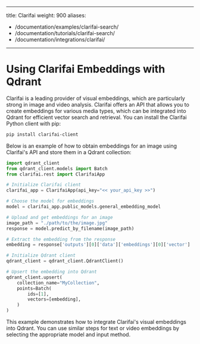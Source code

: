 
---
title: Clarifai
weight: 900
aliases:
  - /documentation/examples/clarifai-search/
  - /documentation/tutorials/clarifai-search/
  - /documentation/integrations/clarifai/ 
---

# Using Clarifai Embeddings with Qdrant 

Clarifai is a leading provider of visual embeddings, which are particularly strong in image and video analysis. Clarifai offers an API that allows you to create embeddings for various media types, which can be integrated into Qdrant for efficient vector search and retrieval. You can install the Clarifai Python client with pip:

```bash
pip install clarifai-client
```

Below is an example of how to obtain embeddings for an image using Clarifai's API and store them in a Qdrant collection:

```python
import qdrant_client
from qdrant_client.models import Batch
from clarifai.rest import ClarifaiApp

# Initialize Clarifai client
clarifai_app = ClarifaiApp(api_key="<< your_api_key >>")

# Choose the model for embeddings
model = clarifai_app.public_models.general_embedding_model

# Upload and get embeddings for an image
image_path = "./path/to/the/image.jpg"
response = model.predict_by_filename(image_path)

# Extract the embedding from the response
embedding = response['outputs'][0]['data']['embeddings'][0]['vector']

# Initialize Qdrant client
qdrant_client = qdrant_client.QdrantClient()

# Upsert the embedding into Qdrant
qdrant_client.upsert(
    collection_name="MyCollection",
    points=Batch(
        ids=[1],
        vectors=[embedding],
    )
)
```

This example demonstrates how to integrate Clarifai's visual embeddings into Qdrant. You can use similar steps for text or video embeddings by selecting the appropriate model and input method.
